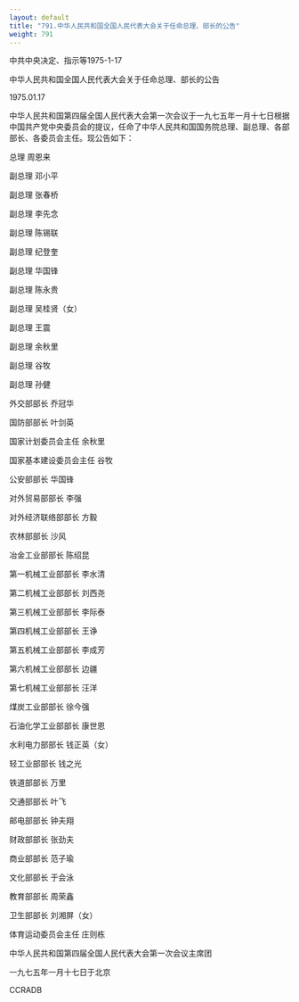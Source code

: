 ```yaml
---
layout: default
title: "791.中华人民共和国全国人民代表大会关于任命总理、部长的公告"
weight: 791
---
```


中共中央决定、指示等1975-1-17

中华人民共和国全国人民代表大会关于任命总理、部长的公告

1975.01.17

中华人民共和国第四届全国人民代表大会第一次会议于一九七五年一月十七日根据中国共产党中央委员会的提议，任命了中华人民共和国国务院总理、副总理、各部部长、各委员会主任。现公告如下：

总理    周恩来

副总理  邓小平

副总理  张春桥

副总理  李先念

副总理  陈锡联

副总理  纪登奎

副总理  华国锋

副总理  陈永贵

副总理  吴桂贤（女）

副总理  王震

副总理  余秋里

副总理  谷牧

副总理  孙健

外交部部长              乔冠华

国防部部长              叶剑英

国家计划委员会主任      余秋里

国家基本建设委员会主任  谷牧

公安部部长              华国锋

对外贸易部部长          李强

对外经济联络部部长      方毅

农林部部长              沙风

冶金工业部部长          陈绍昆

第一机械工业部部长      李水清

第二机械工业部部长      刘西尧

第三机械工业部部长      李际泰

第四机械工业部部长      王诤

第五机械工业部部长      李成芳

第六机械工业部部长      边疆

第七机械工业部部长      汪洋

煤炭工业部部长          徐今强

石油化学工业部部长      康世恩

水利电力部部长          钱正英（女）

轻工业部部长            钱之光

铁道部部长              万里

交通部部长              叶飞

邮电部部长              钟夫翔

财政部部长              张劲夫

商业部部长              范子瑜

文化部部长              于会泳

教育部部长              周荣鑫

卫生部部长              刘湘屏（女）

体育运动委员会主任      庄则栋

中华人民共和国第四届全国人民代表大会第一次会议主席团

一九七五年一月十七日于北京

CCRADB

